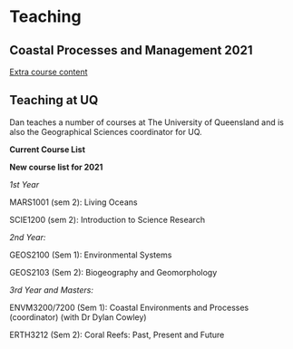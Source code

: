 # Teaching

## Coastal Processes and Management 2021

[Extra course content](./coasts.html)


## Teaching at UQ

Dan teaches a number of courses at The University of Queensland and is also the Geographical Sciences coordinator for UQ.

**Current Course List**

**New course list for 2021**

*1st Year*

MARS1001 (sem 2): Living Oceans

SCIE1200 (sem 2): Introduction to Science Research

*2nd Year:*

GEOS2100 (Sem 1): Environmental Systems

GEOS2103 (Sem 2): Biogeography and Geomorphology

*3rd Year and Masters:*

ENVM3200/7200 (Sem 1): Coastal Environments and Processes (coordinator) (with Dr Dylan Cowley)

ERTH3212 (Sem 2): Coral Reefs: Past, Present and Future

